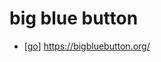 # big blue button

- [[go]] https://bigbluebutton.org/


[//begin]: # "Autogenerated link references for markdown compatibility"
[go]: go "Go"
[//end]: # "Autogenerated link references"